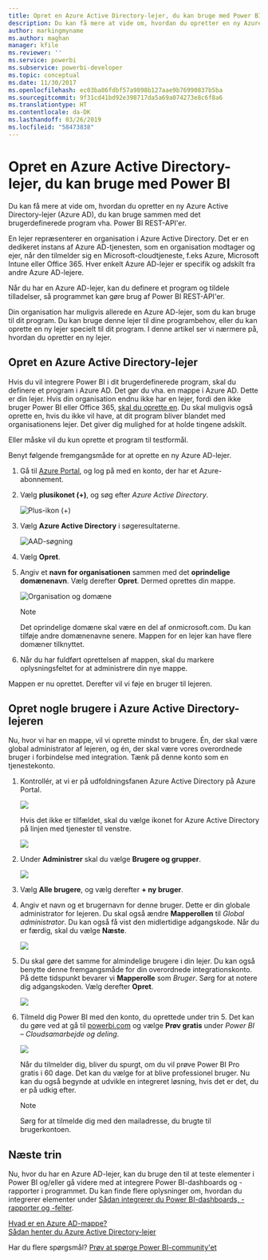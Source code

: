 ```yaml
---
title: Opret en Azure Active Directory-lejer, du kan bruge med Power BI
description: Du kan få mere at vide om, hvordan du opretter en ny Azure Active Directory-lejer (Azure AD), du kan bruge sammen med det brugerdefinerede program vha. Power BI REST-API'er.
author: markingmyname
ms.author: maghan
manager: kfile
ms.reviewer: ''
ms.service: powerbi
ms.subservice: powerbi-developer
ms.topic: conceptual
ms.date: 11/30/2017
ms.openlocfilehash: ec03ba86fdbf57a9898b127aae9b76990837b5ba
ms.sourcegitcommit: 9f31cd41bd92e398717da5a69a074273e8c6f8a6
ms.translationtype: HT
ms.contentlocale: da-DK
ms.lasthandoff: 03/26/2019
ms.locfileid: "58473838"
---
```

# <a name="create-an-azure-active-directory-tenant-to-use-with-power-bi"></a>Opret en Azure Active Directory-lejer, du kan bruge med Power BI

Du kan få mere at vide om, hvordan du opretter en ny Azure Active Directory-lejer (Azure AD), du kan bruge sammen med det brugerdefinerede program vha. Power BI REST-API'er.

En lejer repræsenterer en organisation i Azure Active Directory. Det er en dedikeret instans af Azure AD-tjenesten, som en organisation modtager og ejer, når den tilmelder sig en Microsoft-cloudtjeneste, f.eks Azure, Microsoft Intune eller Office 365. Hver enkelt Azure AD-lejer er specifik og adskilt fra andre Azure AD-lejere.

Når du har en Azure AD-lejer, kan du definere et program og tildele tilladelser, så programmet kan gøre brug af Power BI REST-API'er.

Din organisation har muligvis allerede en Azure AD-lejer, som du kan bruge til dit program. Du kan bruge denne lejer til dine programbehov, eller du kan oprette en ny lejer specielt til dit program. I denne artikel ser vi nærmere på, hvordan du opretter en ny lejer.

## <a name="create-an-azure-active-directory-tenant"></a>Opret en Azure Active Directory-lejer

Hvis du vil integrere Power BI i dit brugerdefinerede program, skal du definere et program i Azure AD. Det gør du vha. en mappe i Azure AD. Dette er din lejer. Hvis din organisation endnu ikke har en lejer, fordi den ikke bruger Power BI eller Office 365, [skal du oprette en](https://docs.microsoft.com/azure/active-directory/develop/active-directory-howto-tenant). Du skal muligvis også oprette en, hvis du ikke vil have, at dit program bliver blandet med organisationens lejer. Det giver dig mulighed for at holde tingene adskilt.

Eller måske vil du kun oprette et program til testformål.

Benyt følgende fremgangsmåde for at oprette en ny Azure AD-lejer.

1. Gå til [Azure Portal](https://portal.azure.com), og log på med en konto, der har et Azure-abonnement.

2. Vælg **plusikonet (+)**, og søg efter *Azure Active Directory*.

    ![Plus-ikon (+)](media/create-an-azure-active-directory-tenant/new-directory.png)

3. Vælg **Azure Active Directory** i søgeresultaterne.

    ![AAD-søgning](media/create-an-azure-active-directory-tenant/new-directory2.png)

4. Vælg **Opret**.

5. Angiv et **navn for organisationen** sammen med det **oprindelige domænenavn**. Vælg derefter **Opret**. Dermed oprettes din mappe.

    ![Organisation og domæne](media/create-an-azure-active-directory-tenant/organization-and-domain.png)

   > [!NOTE]
   > Det oprindelige domæne skal være en del af onmicrosoft.com. Du kan tilføje andre domænenavne senere. Mappen for en lejer kan have flere domæner tilknyttet.

6. Når du har fuldført oprettelsen af mappen, skal du markere oplysningsfeltet for at administrere din nye mappe.

Mappen er nu oprettet. Derefter vil vi føje en bruger til lejeren.

## <a name="create-some-users-in-your-azure-active-directory-tenant"></a>Opret nogle brugere i Azure Active Directory-lejeren

Nu, hvor vi har en mappe, vil vi oprette mindst to brugere. Én, der skal være global administrator af lejeren, og én, der skal være vores overordnede bruger i forbindelse med integration. Tænk på denne konto som en tjenestekonto.

1. Kontrollér, at vi er på udfoldningsfanen Azure Active Directory på Azure Portal.

    ![](media/create-an-azure-active-directory-tenant/aad-flyout.png)

    Hvis det ikke er tilfældet, skal du vælge ikonet for Azure Active Directory på linjen med tjenester til venstre.

    ![](media/create-an-azure-active-directory-tenant/aad-service.png)
2. Under **Administrer** skal du vælge **Brugere og grupper**.

    ![](media/create-an-azure-active-directory-tenant/users-and-groups.png)
3. Vælg **Alle brugere**, og vælg derefter **+ ny bruger**.
4. Angiv et navn og et brugernavn for denne bruger. Dette er din globale administrator for lejeren. Du skal også ændre **Mapperollen** til *Global administrator*. Du kan også få vist den midlertidige adgangskode. Når du er færdig, skal du vælge **Næste**.

    ![](media/create-an-azure-active-directory-tenant/global-admin.png)

5. Du skal gøre det samme for almindelige brugere i din lejer. Du kan også benytte denne fremgangsmåde for din overordnede integrationskonto. På dette tidspunkt bevarer vi **Mapperolle** som *Bruger*. Sørg for at notere dig adgangskoden. Vælg derefter **Opret**.

    ![](media/create-an-azure-active-directory-tenant/pbiembed-user.png)
6. Tilmeld dig Power BI med den konto, du oprettede under trin 5. Det kan du gøre ved at gå til [powerbi.com](https://powerbi.microsoft.com/get-started/) og vælge **Prøv gratis** under *Power BI – Cloudsamarbejde og deling*.

    ![](media/create-an-azure-active-directory-tenant/try-powerbi-free.png)

    Når du tilmelder dig, bliver du spurgt, om du vil prøve Power BI Pro gratis i 60 dage. Det kan du vælge for at blive professionel bruger. Nu kan du også begynde at udvikle en integreret løsning, hvis det er det, du er på udkig efter.

   > [!NOTE]
   > Sørg for at tilmelde dig med den mailadresse, du brugte til brugerkontoen.

## <a name="next-steps"></a>Næste trin

Nu, hvor du har en Azure AD-lejer, kan du bruge den til at teste elementer i Power BI og/eller gå videre med at integrere Power BI-dashboards og -rapporter i programmet. Du kan finde flere oplysninger om, hvordan du integrerer elementer under [Sådan integrerer du Power BI-dashboards, -rapporter og -felter](embedding-content.md).

[Hvad er en Azure AD-mappe?](https://docs.microsoft.com/azure/active-directory/active-directory-whatis)  
[Sådan henter du Azure Active Directory-lejer](https://docs.microsoft.com/azure/active-directory/develop/active-directory-howto-tenant)  

Har du flere spørgsmål? [Prøv at spørge Power BI-community'et](http://community.powerbi.com/)
